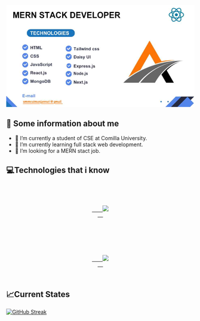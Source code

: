 

[![The San Juan Mountains are beautiful!](/assets/banner.jpg "San Juan Mountains")](https://ibb.co/yhkC7qk)




## 👀 Some information about me

- 🔭 I’m currently a student of CSE at Comilla University.
- 🌱 I’m currently learning full stack web development.
- 🤔 I’m looking for a MERN stact job.





## 💻Technologies that i know

<code>
<p align="center">
  <a  href="https://skillicons.dev">
    <img src="https://skillicons.dev/icons?i=c,cpp,html,css,js,react,mongo," />
  </a>
  </p>
  <p align="center">
  <a href="https://skillicons.dev">
    <img src="https://skillicons.dev/icons?i=tailwind,express,firebase,nodejs,nextjs" />
  </a>
</p>
</code>


## 📈Current States

[![GitHub Streak](https://github-readme-streak-stats.herokuapp.com?user=Aiman-Jannat&theme=transparent&border_radius=5.9&date_format=M%20j%5B%2C%20Y%5D)](https://git.io/streak-stats)
